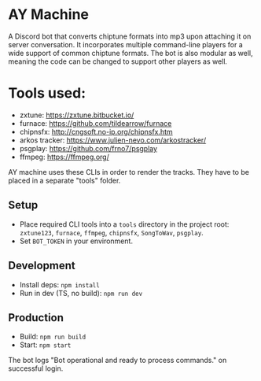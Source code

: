# AY Machine

A Discord bot that converts chiptune formats into mp3 upon attaching it on server conversation.
It incorporates multiple command-line players for a wide support of common chiptune formats.
The bot is also modular as well, meaning the code can be changed to support other players as well.

# Tools used:

- zxtune: https://zxtune.bitbucket.io/
- furnace: https://github.com/tildearrow/furnace
- chipnsfx: http://cngsoft.no-ip.org/chipnsfx.htm
- arkos tracker: https://www.julien-nevo.com/arkostracker/
- psgplay: https://github.com/frno7/psgplay
- ffmpeg: https://ffmpeg.org/

AY machine uses these CLIs in order to render the tracks.
They have to be placed in a separate "tools" folder.

## Setup

- Place required CLI tools into a `tools` directory in the project root: `zxtune123`, `furnace`, `ffmpeg`, `chipnsfx`, `SongToWav`, `psgplay`.
- Set `BOT_TOKEN` in your environment.

## Development

- Install deps: `npm install`
- Run in dev (TS, no build): `npm run dev`

## Production

- Build: `npm run build`
- Start: `npm start`

The bot logs "Bot operational and ready to process commands." on successful login.
